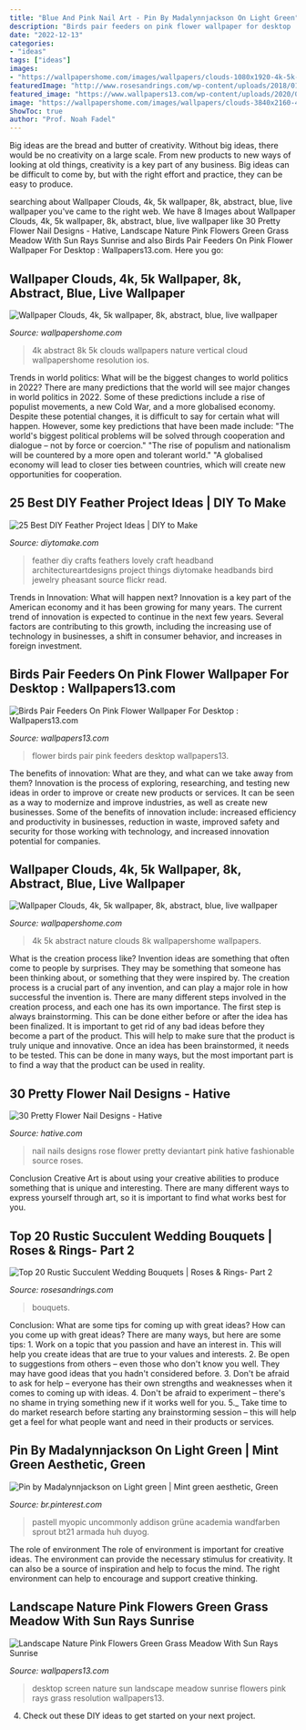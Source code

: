 ```yaml
---
title: "Blue And Pink Nail Art - Pin By Madalynnjackson On Light Green"
description: "Birds pair feeders on pink flower wallpaper for desktop : wallpapers13.com"
date: "2022-12-13"
categories:
- "ideas"
tags: ["ideas"]
images:
- "https://wallpapershome.com/images/wallpapers/clouds-1080x1920-4k-5k-wallpaper-8k-abstract-blue-live-wallpaper-live-6467.jpg"
featuredImage: "http://www.rosesandrings.com/wp-content/uploads/2018/01/bouquet-featuring-succulents-dusty-pink-roses-and-peonies.jpg"
featured_image: "https://www.wallpapers13.com/wp-content/uploads/2020/02/Birds-Pair-feeders-on-pink-flower-Wallpaper-for-Desktop-1024x768.jpg"
image: "https://wallpapershome.com/images/wallpapers/clouds-3840x2160-4k-5k-wallpaper-8k-abstract-blue-live-wallpaper-live-6467.jpg"
ShowToc: true
author: "Prof. Noah Fadel"
---
```



Big ideas are the bread and butter of creativity. Without big ideas, there would be no creativity on a large scale. From new products to new ways of looking at old things, creativity is a key part of any business. Big ideas can be difficult to come by, but with the right effort and practice, they can be easy to produce.

	

		
searching about Wallpaper Clouds, 4k, 5k wallpaper, 8k, abstract, blue, live wallpaper you've came to the right web. We have 8 Images about Wallpaper Clouds, 4k, 5k wallpaper, 8k, abstract, blue, live wallpaper like 30 Pretty Flower Nail Designs - Hative, Landscape Nature Pink Flowers Green Grass Meadow With Sun Rays Sunrise and also Birds Pair Feeders On Pink Flower Wallpaper For Desktop : Wallpapers13.com. Here you go:
		
    
## Wallpaper Clouds, 4k, 5k Wallpaper, 8k, Abstract, Blue, Live Wallpaper

<img loading=lazy src="https://wallpapershome.com/images/wallpapers/clouds-1080x1920-4k-5k-wallpaper-8k-abstract-blue-live-wallpaper-live-6467.jpg" onerror="this.onerror=null;this.src='https://tse2.mm.bing.net/th?id=OIP.sgUaBNp2HdrASfBklbKRrQHaNK&amp;pid=15.1';" alt="Wallpaper Clouds, 4k, 5k wallpaper, 8k, abstract, blue, live wallpaper">

_Source: wallpapershome.com_

>4k abstract 8k 5k clouds wallpapers nature vertical cloud wallpapershome resolution ios. 

	

Trends in world politics: What will be the biggest changes to world politics in 2022?
There are many predictions that the world will see major changes in world politics in 2022. Some of these predictions include a rise of populist movements, a new Cold War, and a more globalised economy. Despite these potential changes, it is difficult to say for certain what will happen. However, some key predictions that have been made include: 
"The world's biggest political problems will be solved through cooperation and dialogue – not by force or coercion."
"The rise of populism and nationalism will be countered by a more open and tolerant world."
"A globalised economy will lead to closer ties between countries, which will create new opportunities for cooperation.

    
## 25 Best DIY Feather Project Ideas | DIY To Make

<img loading=lazy src="http://www.diytomake.com/wp-content/uploads/2017/05/Feather-Headband-DIY.jpg" onerror="this.onerror=null;this.src='https://tse1.mm.bing.net/th?id=OIP.NNtIv5wFtf-_7_Z6QfFjwgHaJ4&amp;pid=15.1';" alt="25 Best DIY Feather Project Ideas | DIY to Make">

_Source: diytomake.com_

>feather diy crafts feathers lovely craft headband architectureartdesigns project things diytomake headbands bird jewelry pheasant source flickr read. 

	

Trends in Innovation: What will happen next?
Innovation is a key part of the American economy and it has been growing for many years. The current trend of innovation is expected to continue in the next few years. Several factors are contributing to this growth, including the increasing use of technology in businesses, a shift in consumer behavior, and increases in foreign investment.

    
## Birds Pair Feeders On Pink Flower Wallpaper For Desktop : Wallpapers13.com

<img loading=lazy src="https://www.wallpapers13.com/wp-content/uploads/2020/02/Birds-Pair-feeders-on-pink-flower-Wallpaper-for-Desktop-1024x768.jpg" onerror="this.onerror=null;this.src='https://tse2.mm.bing.net/th?id=OIP.8GaefYHZWldTF4tTY4I2fAHaFj&amp;pid=15.1';" alt="Birds Pair Feeders On Pink Flower Wallpaper For Desktop : Wallpapers13.com">

_Source: wallpapers13.com_

>flower birds pair pink feeders desktop wallpapers13. 

	

The benefits of innovation: What are they, and what can we take away from them?
Innovation is the process of exploring, researching, and testing new ideas in order to improve or create new products or services. It can be seen as a way to modernize and improve industries, as well as create new businesses. Some of the benefits of innovation include: increased efficiency and productivity in businesses, reduction in waste, improved safety and security for those working with technology, and increased innovation potential for companies.

    
## Wallpaper Clouds, 4k, 5k Wallpaper, 8k, Abstract, Blue, Live Wallpaper

<img loading=lazy src="https://wallpapershome.com/images/wallpapers/clouds-3840x2160-4k-5k-wallpaper-8k-abstract-blue-live-wallpaper-live-6467.jpg" onerror="this.onerror=null;this.src='https://tse4.mm.bing.net/th?id=OIP.HB7Xj68c9mvl-8w6vlI1EgHaEK&amp;pid=15.1';" alt="Wallpaper Clouds, 4k, 5k wallpaper, 8k, abstract, blue, live wallpaper">

_Source: wallpapershome.com_

>4k 5k abstract nature clouds 8k wallpapershome wallpapers. 

	

What is the creation process like?
Invention ideas are something that often come to people by surprises. They may be something that someone has been thinking about, or something that they were inspired by. The creation process is a crucial part of any invention, and can play a major role in how successful the invention is. There are many different steps involved in the creation process, and each one has its own importance. 
The first step is always brainstorming. This can be done either before or after the idea has been finalized. It is important to get rid of any bad ideas before they become a part of the product. This will help to make sure that the product is truly unique and innovative. Once an idea has been brainstormed, it needs to be tested. This can be done in many ways, but the most important part is to find a way that the product can be used in reality.

    
## 30 Pretty Flower Nail Designs - Hative

<img loading=lazy src="https://hative.com/wp-content/uploads/2014/11/flower-nail-designs/15-pretty-flower-nail-designs.jpg" onerror="this.onerror=null;this.src='https://tse1.mm.bing.net/th?id=OIP.o1X106x3xN9-foAdRyVC5gHaLC&amp;pid=15.1';" alt="30 Pretty Flower Nail Designs - Hative">

_Source: hative.com_

>nail nails designs rose flower pretty deviantart pink hative fashionable source roses. 

	

Conclusion
Creative Art is about using your creative abilities to produce something that is unique and interesting. There are many different ways to express yourself through art, so it is important to find what works best for you.

    
## Top 20 Rustic Succulent Wedding Bouquets | Roses &amp; Rings- Part 2

<img loading=lazy src="http://www.rosesandrings.com/wp-content/uploads/2018/01/bouquet-featuring-succulents-dusty-pink-roses-and-peonies.jpg" onerror="this.onerror=null;this.src='https://tse1.mm.bing.net/th?id=OIP.WBLWjjhigx6A-RG0yK-0nQHaLH&amp;pid=15.1';" alt="Top 20 Rustic Succulent Wedding Bouquets | Roses &amp; Rings- Part 2">

_Source: rosesandrings.com_

>bouquets. 

	

Conclusion: What are some tips for coming up with great ideas?
How can you come up with great ideas? There are many ways, but here are some tips: 1. Work on a topic that you passion and have an interest in. This will help you create ideas that are true to your values and interests. 2. Be open to suggestions from others – even those who don't know you well. They may have good ideas that you hadn't considered before. 3. Don't be afraid to ask for help – everyone has their own strengths and weaknesses when it comes to coming up with ideas. 4. Don't be afraid to experiment – there's no shame in trying something new if it works well for you. 5._ Take time to do market research before starting any brainstorming session – this will help get a feel for what people want and need in their products or services. 
    
## Pin By Madalynnjackson On Light Green | Mint Green Aesthetic, Green

<img loading=lazy src="https://i.pinimg.com/736x/74/d3/af/74d3afc41f859cad97c1d37062ba7ba8.jpg" onerror="this.onerror=null;this.src='https://tse2.mm.bing.net/th?id=OIP.e2QGmtDwRxgUc5x-NgcdlAHaJ3&amp;pid=15.1';" alt="Pin by Madalynnjackson on Light green | Mint green aesthetic, Green">

_Source: br.pinterest.com_

>pastell myopic uncommonly addison grüne academia wandfarben sprout bt21 armada huh duyog. 

	

The role of environment
The role of environment is important for creative ideas. The environment can provide the necessary stimulus for creativity. It can also be a source of inspiration and help to focus the mind. The right environment can help to encourage and support creative thinking.

    
## Landscape Nature Pink Flowers Green Grass Meadow With Sun Rays Sunrise

<img loading=lazy src="http://www.wallpapers13.com/wp-content/uploads/2016/05/Landscape-nature-pink-flowers-green-grass-meadow-with-sun-rays-sunrise-Desktop-Wallpaper-full-screen-3840x2160-1280x960.jpg" onerror="this.onerror=null;this.src='https://tse1.mm.bing.net/th?id=OIP.a8p7hCcHonRtnTApe66VOQHaFj&amp;pid=15.1';" alt="Landscape Nature Pink Flowers Green Grass Meadow With Sun Rays Sunrise">

_Source: wallpapers13.com_

>desktop screen nature sun landscape meadow sunrise flowers pink rays grass resolution wallpapers13. 

	

4. Check out these DIY ideas to get started on your next project.

